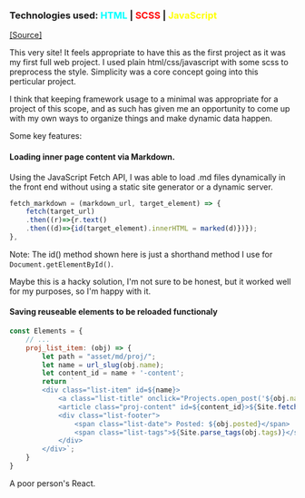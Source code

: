 ### Technologies used: <span style="color:cyan">HTML</span> | <span style="color:red">SCSS</span> | <span style="color:yellow">JavaScript</span>

<a class="source-link" target="_blank" href="https://github.com/bluephosphor/portfolio">[Source]</a>

This very site! It feels appropriate to have this as the first project as it was my first full web project. I used plain html/css/javascript with some scss to preprocess the style. Simplicity was a core concept going into this perticular project.

I think that keeping framework usage to a minimal was appropriate for a project of this scope, and as such has given me an opportunity to come up with my own ways to organize things and make dynamic data happen.

Some key features:

#### Loading inner page content via Markdown.

Using the JavaScript Fetch API, I was able to load .md files dynamically in the front end without using a static site generator or a dynamic server.

```javascript
fetch_markdown = (markdown_url, target_element) => {
    fetch(target_url)
    .then((r)=>{r.text()
    .then((d)=>{id(target_element).innerHTML = marked(d)})});
},
```
<div class="img-footer">Note: The id() method shown here is just a shorthand method I use for <code>Document.getElementById()</code>.</div>

Maybe this is a hacky solution, I'm not sure to be honest, but it worked well for my purposes, so I'm happy with it.

#### Saving reuseable elements to be reloaded functionaly
   
``` javascript
const Elements = {
    // ...
    proj_list_item: (obj) => { 
        let path = "asset/md/proj/";
        let name = url_slug(obj.name);
        let content_id = name + '-content';
        return `
        <div class="list-item" id=${name}>
            <a class="list-title" onclick="Projects.open_post('${obj.name}')">${obj.name}</a>
            <article class="proj-content" id=${content_id}>${Site.fetch_markdown(path + obj.source, content_id)}</article>
            <div class="list-footer">
                <span class="list-date"> Posted: ${obj.posted}</span>
                <span class="list-tags">${Site.parse_tags(obj.tags)}</span>
            </div>
        </div>`;
    }
}   
```
<div class="img-footer">A poor person's React.</div>